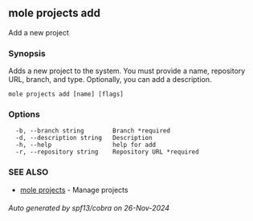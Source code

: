 ## mole projects add

Add a new project

### Synopsis

Adds a new project to the system. 
You must provide a name, repository URL, branch, and type. 
Optionally, you can add a description.

```
mole projects add [name] [flags]
```

### Options

```
  -b, --branch string        Branch *required
  -d, --description string   Description
  -h, --help                 help for add
  -r, --repository string    Repository URL *required
```

### SEE ALSO

* [mole projects](mole_projects.md)	 - Manage projects

###### Auto generated by spf13/cobra on 26-Nov-2024
